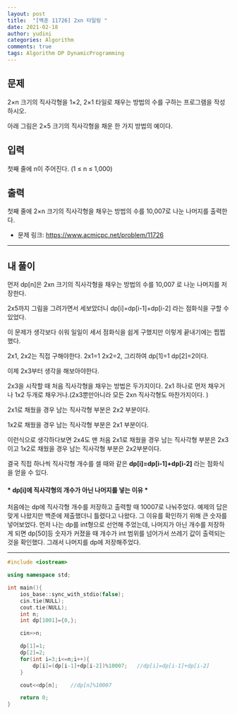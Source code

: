 ```yaml
---
layout: post
title:  "[백준 11726] 2xn 타일링 "
date: 2021-02-18
author: yudini
categories: Algorithm
comments: true
tags: Algorithm DP DynamicProgramming
---
```


## 문제

2×n 크기의 직사각형을 1×2, 2×1 타일로 채우는 방법의 수를 구하는 프로그램을 작성하시오.

아래 그림은 2×5 크기의 직사각형을 채운 한 가지 방법의 예이다.

## 입력

첫째 줄에 n이 주어진다. (1 ≤ n ≤ 1,000)

## 출력

첫째 줄에 2×n 크기의 직사각형을 채우는 방법의 수를 10,007로 나눈 나머지를 출력한다.

* 문제 링크: <https://www.acmicpc.net/problem/11726>


<hr>

## 내 풀이

먼저 dp[n]은 2xn 크기의 직사각형을 채우는 방법의 수를 10,007 로 나눈 나머지를 저장한다.

2x5까지 그림을 그려가면서 세보았더니 dp[i]=dp[i-1]+dp[i-2] 라는 점화식을 구할 수 있었다. 

이 문제가 생각보다 쉬워 일일이 세서 점화식을 쉽게 구했지만 이렇게 끝내기에는 찝찝했다. 

2x1, 2x2는 직접 구해야한다. 2x1=1 2x2=2, 그리하여 dp[1]=1 dp[2]=2이다.

이제 2x3부터 생각을 해보아야한다.

2x3을 시작할 때 처음 직사각형을 채우는 방법은 두가지이다. 2x1 하나로 먼저 채우거나 1x2 두개로 채우거나.(2x3뿐만아니라 모든 2xn 직사각형도 마찬가지이다. )

2x1로 채웠을 경우 남는 직사각형 부분은 2x2 부분이다. 

1x2로 채웠을 경우 남는 직사각형 부분은 2x1 부분이다.

이런식으로 생각하다보면 2x4도 맨 처음 2x1로 채웠을 경우 남는 직사각형 부분은 2x3이고 1x2로 채웠을 경우 남는 직사각형 부분은 2x2부분이다. 

결국 직접 하나씩 직사각형 개수를 셀 때와 같은 
**dp[i]=dp[i-1]+dp[i-2]**
 라는 점화식을 얻을 수 있다.

#### * dp[i]에 직사각형의 개수가 아닌 나머지를 넣는 이유 *

처음에는 dp에 직사각형 개수를 저장하고 출력할 때 10007로 나눠주었다. 예제의 답은 맞게 나왔지만 백준에 제출했더니 틀렸다고 나왔다.
그 이유를 확인하기 위해 큰 숫자를 넣어보었다. 먼저 나는 dp를 int형으로 선언해 주었는데, 나머지가 아닌 개수를 저장하게 되면 dp[50]등 숫자가 커졌을 때 개수가 int 범위를 넘어가서 쓰레기 값이 출력되는 것을 확인했다. 그래서 나머지를 dp에 저장해주었다.  

<hr>

~~~C++
#include <iostream>

using namespace std;

int main(){
    ios_base::sync_with_stdio(false);
    cin.tie(NULL);
    cout.tie(NULL);
    int n;
    int dp[1001]={0,};

    cin>>n;

    dp[1]=1;
    dp[2]=2;
    for(int i=3;i<=n;i++){
        dp[i]=(dp[i-1]+dp[i-2])%10007;   //dp[i]=dp[i-1]+dp[i-2]       dp[50]-int범위 넘어감.
    }

    cout<<dp[n];    //dp[n]%10007          

    return 0;
}


~~~